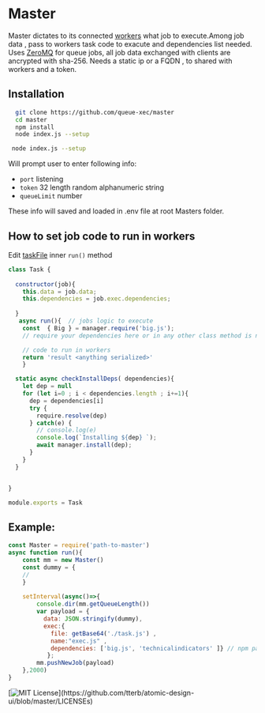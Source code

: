 
# Master

Master dictates to its connected  [workers](https://github.com/queue-xec/worker)
what job to execute.Among job data , pass to workers task code to exacute and dependencies  list needed.
Uses  [ZeroMQ](https://github.com/zeromq/zeromq.js) for queue jobs, all job data exchanged with clients are ancrypted with sha-256.
Needs a static ip or a FQDN , to shared with workers and a token.


## Installation

```bash
  git clone https://github.com/queue-xec/master
  cd master
  npm install 
  node index.js --setup
```


```bash 
 node index.js --setup
 ```
Will prompt user to enter following info:
- `port` listening  
- `token`  32 length random alphanumeric string
- `queueLimit` number 

These info will saved and loaded in .env file at root Masters folder.

## How to set job code to run in workers

Edit [taskFile](https://github.com/queue-xec/master/blob/devel/task.js) inner `run()` method

```js
class Task {
  
  constructor(job){
    this.data = job.data;
    this.dependencies = job.exec.dependencies;
    
  }
   async run(){  // jobs logic to execute
    const  { Big } = manager.require('big.js');
    // require your dependencies here or in any other class method is need...

    // code to run in workers
    return 'result <anything serialized>'
    }

  static async checkInstallDeps( dependencies){ 
    let dep = null 
    for (let i=0 ; i < dependencies.length ; i+=1){
      dep = dependencies[i]
      try {
        require.resolve(dep)
      } catch(e) {
        // console.log(e)
        console.log(`Installing ${dep} `);
        await manager.install(dep);
      }
    }
  }


}

module.exports = Task
```


## Example:
```js
const Master = require('path-to-master')
async function run(){
    const mm = new Master()
    const dummy = { 
    // 
    }
     
    setInterval(async()=>{
        console.dir(mm.getQueueLength())
        var payload = {
          data: JSON.stringify(dummy), 
          exec:{  
            file: getBase64('./task.js') , 
            name:"exec.js" , 
            dependencies: ['big.js', 'technicalindicators' ]} // npm packages to installed at runtime of online worker
           };
        mm.pushNewJob(payload)
    },2000)
}
```



[![MIT License](https://img.shields.io/apm/l/atomic-design-ui.svg?)](https://github.com/tterb/atomic-design-ui/blob/master/LICENSEs)

  